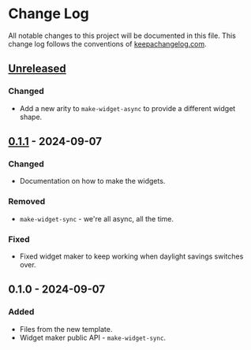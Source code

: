 # Change Log
All notable changes to this project will be documented in this file. This change log follows the conventions of [keepachangelog.com](http://keepachangelog.com/).

## [Unreleased]
### Changed
- Add a new arity to `make-widget-async` to provide a different widget shape.

## [0.1.1] - 2024-09-07
### Changed
- Documentation on how to make the widgets.

### Removed
- `make-widget-sync` - we're all async, all the time.

### Fixed
- Fixed widget maker to keep working when daylight savings switches over.

## 0.1.0 - 2024-09-07
### Added
- Files from the new template.
- Widget maker public API - `make-widget-sync`.

[Unreleased]: https://github.com/tech.thomascothran/pavlov/compare/0.1.1...HEAD
[0.1.1]: https://github.com/tech.thomascothran/pavlov/compare/0.1.0...0.1.1
